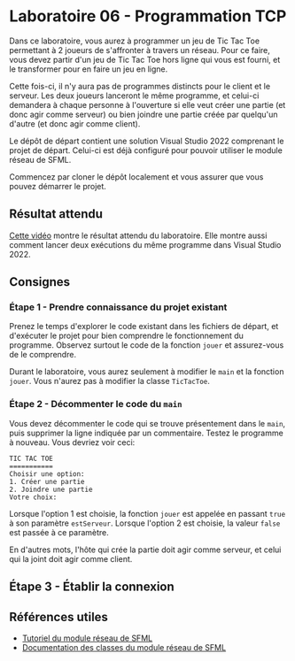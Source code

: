 # Laboratoire 06 - Programmation TCP

Dans ce laboratoire, vous aurez à programmer un jeu de Tic Tac Toe permettant
à 2 joueurs de s'affronter à travers un réseau. Pour ce faire, vous devez partir
d'un jeu de Tic Tac Toe hors ligne qui vous est fourni, et le transformer pour
en faire un jeu en ligne.

Cette fois-ci, il n'y aura pas de programmes distincts pour le client et le serveur.
Les deux joueurs lanceront le même programme, et celui-ci demandera à chaque personne
à l'ouverture si elle veut créer une partie (et donc agir comme serveur) ou bien
joindre une partie créée par quelqu'un d'autre (et donc agir comme client).

Le dépôt de départ contient une solution Visual Studio 2022 comprenant le projet de départ.
Celui-ci est déjà configuré pour pouvoir utiliser le module réseau de SFML.

Commencez par cloner le dépôt localement et vous assurer que vous pouvez démarrer le projet.

## Résultat attendu

[Cette vidéo](https://youtu.be/ibomvG5TbuY) montre le résultat attendu du laboratoire.
Elle montre aussi comment lancer deux exécutions du même programme dans Visual Studio 2022.

## Consignes

### Étape 1 - Prendre connaissance du projet existant

Prenez le temps d'explorer le code existant dans les fichiers de départ, et d'exécuter
le projet pour bien comprendre le fonctionnement du programme. Observez surtout le code
de la fonction `jouer` et assurez-vous de le comprendre.

Durant le laboratoire, vous aurez seulement à modifier le `main` et la fonction `jouer`. Vous
n'aurez pas à modifier la classe `TicTacToe`.

### Étape 2 - Décommenter le code du `main`

Vous devez décommenter le code qui se trouve présentement dans le `main`, puis supprimer
la ligne indiquée par un commentaire. Testez le programme à nouveau. Vous devriez voir ceci:

```console
TIC TAC TOE
===========
Choisir une option:
1. Créer une partie
2. Joindre une partie
Votre choix: 
```

Lorsque l'option 1 est choisie, la fonction `jouer` est appelée en passant `true`
à son paramètre `estServeur`. Lorsque l'option 2 est choisie, la valeur `false`
est passée à ce paramètre.

En d'autres mots, l'hôte qui crée la partie doit agir comme serveur, et celui qui
la joint doit agir comme client.

## Étape 3 - Établir la connexion



## Références utiles

* [Tutoriel du module réseau de SFML](https://www.sfml-dev.org/tutorials/2.5/index-fr.php#module-rceseau)
* [Documentation des classes du module réseau de SFML](https://www.sfml-dev.org/documentation/2.5.1-fr/group__network.php)
